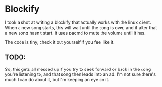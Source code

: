 Blockify
========
I took a shot at writing a blockify that actually works with the linux
client. When a new song starts, this will wait until the song is over,
and if after that a new song hasn't start, it uses pacmd to mute the
volume until it has.


The code is tiny, check it out yourself if you feel like it.


TODO:
-----
So, this gets all messed up if you try to seek forward or back in the
song you're listening to, and that song then leads into an ad. I'm not
sure there's much I can do about it, but I'm keeping an eye on it.
